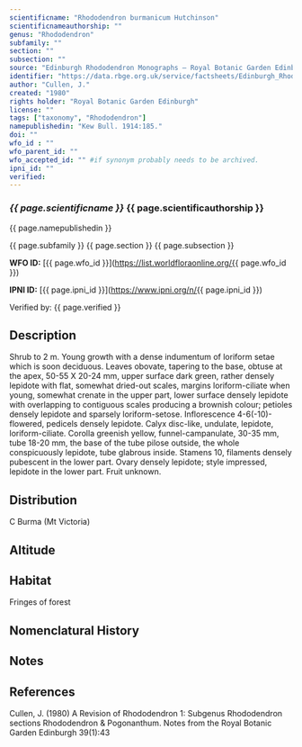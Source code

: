 ```yaml
---
scientificname: "Rhododendron burmanicum Hutchinson"
scientificnameauthorship: ""
genus: "Rhododendron"
subfamily: ""
section: ""
subsection: ""
source: "Edinburgh Rhododendron Monographs – Royal Botanic Garden Edinburgh"
identifier: "https://data.rbge.org.uk/service/factsheets/Edinburgh_Rhododendron_Monographs.xhtml"
author: "Cullen, J."
created: "1980"
rights holder: "Royal Botanic Garden Edinburgh"
license: ""
tags: ["taxonomy", "Rhododendron"]
namepublishedin: "Kew Bull. 1914:185."
doi: ""
wfo_id : ""
wfo_parent_id: ""
wfo_accepted_id: "" #if synonym probably needs to be archived.                      
ipni_id: ""
verified:
---
```

### _{{ page.scientificname }}_ {{ page.scientificauthorship }}
 {{ page.namepublishedin }}

{{ page.subfamily }} {{ page.section }} {{ page.subsection }}

**WFO ID:** [{{ page.wfo_id }}](https://list.worldfloraonline.org/{{ page.wfo_id }})

**IPNI ID:** [{{ page.ipni_id }}](https://www.ipni.org/n/{{ page.ipni_id }})

Verified by: {{ page.verified }}



## Description
Shrub to 2 m. Young growth with a dense indumentum of loriform setae which is soon deciduous. Leaves obovate, tapering to the base, obtuse at the apex, 50-55 X 20-24 mm, upper surface dark green, rather densely lepidote with flat, somewhat dried-out scales, margins loriform-ciliate when young, somewhat crenate in the upper part, lower surface densely lepidote with overlapping to contiguous scales producing a brownish colour; petioles densely lepidote and sparsely loriform-setose. Inflorescence 4-6(-10)-flowered, pedicels densely lepidote. Calyx disc-like, undulate, lepidote, loriform-ciliate. Corolla greenish yellow, funnel-campanulate, 30-35 mm, tube 18-20 mm, the base of the tube pilose outside, the whole conspicuously lepidote, tube glabrous inside. Stamens 10, filaments densely pubescent in the lower part. Ovary densely lepidote; style impressed, lepidote in the lower part. Fruit unknown.

## Distribution
C Burma (Mt Victoria)

## Altitude


## Habitat
Fringes of forest

## Nomenclatural History

                       
## Notes


## References

Cullen, J. (1980) A Revision of Rhododendron 1: Subgenus Rhododendron sections Rhododendron & Pogonanthum. Notes from the Royal Botanic Garden Edinburgh 39(1):43

